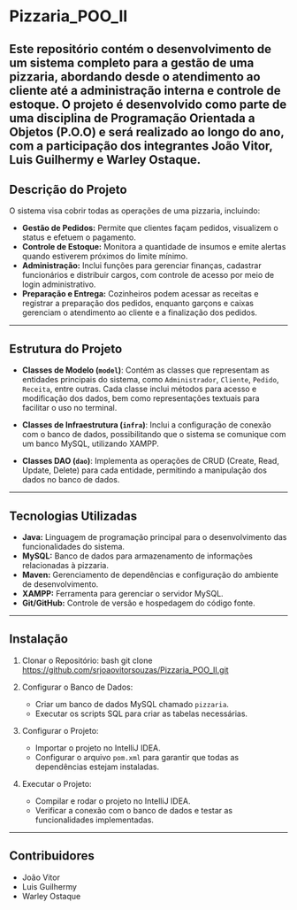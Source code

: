 
# Pizzaria_POO_II

Este repositório contém o desenvolvimento de um sistema completo para a gestão de uma pizzaria, abordando desde o atendimento ao cliente até a administração interna e controle de estoque. O projeto é desenvolvido como parte de uma disciplina de Programação Orientada a Objetos (P.O.O) e será realizado ao longo do ano, com a participação dos integrantes João Vitor, Luis Guilhermy e Warley Ostaque.
-----------------------------------------------------------------------------------------------------------------------------------------------------------------------------------
## Descrição do Projeto

O sistema visa cobrir todas as operações de uma pizzaria, incluindo:

- **Gestão de Pedidos:** Permite que clientes façam pedidos, visualizem o status e efetuem o pagamento.
- **Controle de Estoque:** Monitora a quantidade de insumos e emite alertas quando estiverem próximos do limite mínimo.
- **Administração:** Inclui funções para gerenciar finanças, cadastrar funcionários e distribuir cargos, com controle de acesso por meio de login administrativo.
- **Preparação e Entrega:** Cozinheiros podem acessar as receitas e registrar a preparação dos pedidos, enquanto garçons e caixas gerenciam o atendimento ao cliente e a finalização dos pedidos.
-----------------------------------------------------------------------------------------------------------------------------------------------------------------------------------
## Estrutura do Projeto

- **Classes de Modelo (`model`)**: Contém as classes que representam as entidades principais do sistema, como `Administrador`, `Cliente`, `Pedido`, `Receita`, entre outras. Cada classe inclui métodos para acesso e modificação dos dados, bem como representações textuais para facilitar o uso no terminal.
  
- **Classes de Infraestrutura (`infra`)**: Inclui a configuração de conexão com o banco de dados, possibilitando que o sistema se comunique com um banco MySQL, utilizando XAMPP.
  
- **Classes DAO (`dao`)**: Implementa as operações de CRUD (Create, Read, Update, Delete) para cada entidade, permitindo a manipulação dos dados no banco de dados.
-----------------------------------------------------------------------------------------------------------------------------------------------------------------------------------
## Tecnologias Utilizadas

- **Java:** Linguagem de programação principal para o desenvolvimento das funcionalidades do sistema.
- **MySQL:** Banco de dados para armazenamento de informações relacionadas à pizzaria.
- **Maven:** Gerenciamento de dependências e configuração do ambiente de desenvolvimento.
- **XAMPP:** Ferramenta para gerenciar o servidor MySQL.
- **Git/GitHub:** Controle de versão e hospedagem do código fonte.
-----------------------------------------------------------------------------------------------------------------------------------------------------------------------------------
## Instalação

1. Clonar o Repositório:
   bash
   git clone https://github.com/srjoaovitorsouzas/Pizzaria_POO_II.git
   
   
2. Configurar o Banco de Dados:
   - Criar um banco de dados MySQL chamado `pizzaria`.
   - Executar os scripts SQL para criar as tabelas necessárias.

3. Configurar o Projeto:
   - Importar o projeto no IntelliJ IDEA.
   - Configurar o arquivo `pom.xml` para garantir que todas as dependências estejam instaladas.

4. Executar o Projeto:
   - Compilar e rodar o projeto no IntelliJ IDEA.
   - Verificar a conexão com o banco de dados e testar as funcionalidades implementadas.
-----------------------------------------------------------------------------------------------------------------------------------------------------------------------------------
## Contribuidores

- João Vitor
- Luis Guilhermy
- Warley Ostaque
